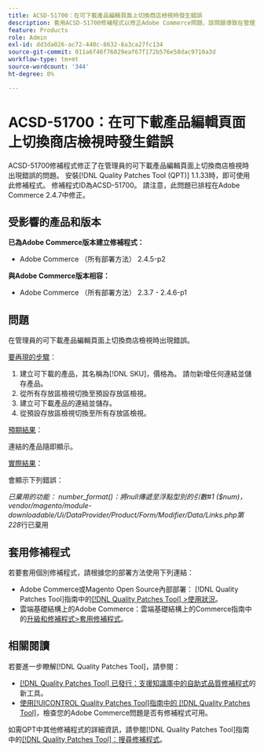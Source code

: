 ```yaml
---
title: ACSD-51700：在可下載產品編輯頁面上切換商店檢視時發生錯誤
description: 套用ACSD-51700修補程式以修正Adobe Commerce問題，該問題導致在管理員的可下載產品編輯頁面上切換商店檢視時出現錯誤。
feature: Products
role: Admin
exl-id: dd3da026-ac72-440c-8632-8a3ca27fc134
source-git-commit: 011a6f46f76029eaf67f172b576e58dac9710a3d
workflow-type: tm+mt
source-wordcount: '344'
ht-degree: 0%

---
```


# ACSD-51700：在可下載產品編輯頁面上切換商店檢視時發生錯誤

ACSD-51700修補程式修正了在管理員的可下載產品編輯頁面上切換商店檢視時出現錯誤的問題。 安裝[!DNL Quality Patches Tool (QPT)] 1.1.33時，即可使用此修補程式。 修補程式ID為ACSD-51700。 請注意，此問題已排程在Adobe Commerce 2.4.7中修正。

## 受影響的產品和版本

**已為Adobe Commerce版本建立修補程式：**

* Adobe Commerce （所有部署方法） 2.4.5-p2

**與Adobe Commerce版本相容：**

* Adobe Commerce （所有部署方法） 2.3.7 - 2.4.6-p1

## 問題

在管理員的可下載產品編輯頁面上切換商店檢視時出現錯誤。

<u>要再現的步驟</u>：

1. 建立可下載的產品，其名稱為[!DNL SKU]，價格為。 請勿新增任何連結並儲存產品。
1. 從所有存放區檢視切換至預設存放區檢視。
1. 建立可下載產品的連結並儲存。
1. 從預設存放區檢視切換至所有存放區檢視。

<u>預期結果</u>：

連結的產品隨即顯示。

<u>實際結果</u>：

會顯示下列錯誤：

*已棄用的功能： number_format()：將null傳遞至浮點型別的引數#1 ($num)，vendor/magento/module-downloadable/Ui/DataProvider/Product/Form/Modifier/Data/Links.php第228*&#x200B;行已棄用

## 套用修補程式

若要套用個別修補程式，請根據您的部署方法使用下列連結：

* Adobe Commerce或Magento Open Source內部部署： [!DNL Quality Patches Tool]指南中的[[!DNL Quality Patches Tool] >使用狀況](/help/tools/quality-patches-tool/usage.md)。
* 雲端基礎結構上的Adobe Commerce：雲端基礎結構上的Commerce指南中的[升級和修補程式>套用修補程式](https://experienceleague.adobe.com/docs/commerce-cloud-service/user-guide/develop/upgrade/apply-patches.html)。

## 相關閱讀

若要進一步瞭解[!DNL Quality Patches Tool]，請參閱：

* [[!DNL Quality Patches Tool] 已發行：支援知識庫中的自助式品質修補程式](https://experienceleague.adobe.com/en/docs/commerce-operations/tools/quality-patches-tool/quality-patches-tool-to-self-serve-quality-patches)的新工具。
* [使用[!UICONTROL Quality Patches Tool]指南中的 [!DNL Quality Patches Tool]](/help/tools/quality-patches-tool/patches-available-in-qpt/check-patch-for-magento-issue-with-magento-quality-patches.md)，檢查您的Adobe Commerce問題是否有修補程式可用。


如需QPT中其他修補程式的詳細資訊，請參閱[!DNL Quality Patches Tool]指南中的[[!DNL Quality Patches Tool]：搜尋修補程式](https://experienceleague.adobe.com/tools/commerce-quality-patches/index.html)。
